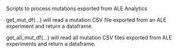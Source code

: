Scripts to process mutations exported from ALE Analytics

get_mut_df(...) will read a mutation CSV file exported from an ALE experiment and return a dataframe.

get_all_mut_df(...) will read all mutation CSV files exported from ALE experiments and return a dataframe.
